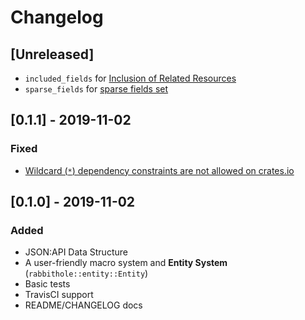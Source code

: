 # Changelog

## [Unreleased]

- `included_fields` for [Inclusion of Related Resources](https://jsonapi.org/format/#fetching-includes)
- `sparse_fields` for [sparse fields set](https://jsonapi.org/format/#fetching-sparse-fieldsets)

## [0.1.1] - 2019-11-02

### Fixed

- [Wildcard (`*`) dependency constraints are not allowed on crates.io](https://doc.rust-lang.org/cargo/faq.html#can-libraries-use--as-a-version-for-their-dependencies)

## [0.1.0] - 2019-11-02

### Added

- JSON:API Data Structure
- A user-friendly macro system and **Entity System** (`rabbithole::entity::Entity`)
- Basic tests
- TravisCI support
- README/CHANGELOG docs
